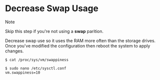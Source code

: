 # Decrease Swap Usage

> [!NOTE]
> Skip this step if you're not using a **swap** parition.

Decrease swap use so it uses the RAM more often than the storage drives. Once you've modified the configuration then reboot the system to apply changes.

```
$ cat /proc/sys/vm/swappiness

$ sudo nano /etc/sysctl.conf
vm.swappiness=10
```